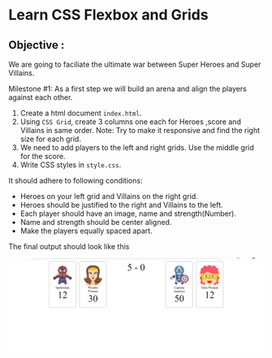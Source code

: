 # Learn CSS Flexbox and Grids
## Objective : 

We are going to faciliate the ultimate war between Super Heroes and Super Villains.

Milestone #1: As a first step we will build an arena and align the players against each other.

1. Create a html document `index.html`.
2. Using `CSS Grid`, create 3 columns one each for Heroes ,score and Villains in same order.
Note: Try to make it responsive and find the right size for each grid.
3. We need to add players to the left and right grids. Use the middle grid for the score.
4. Write CSS styles in `style.css`.

It should adhere to following conditions:
* Heroes on your left grid and Villains on the right grid.
* Heroes should be justified to the right and Villains to the left.
* Each player should have an image, name and strength(Number).
* Name and strength should be center aligned.
* Make the players equally spaced apart.

The final output should look like this

![Superwar](doc/superwar-css.png)
